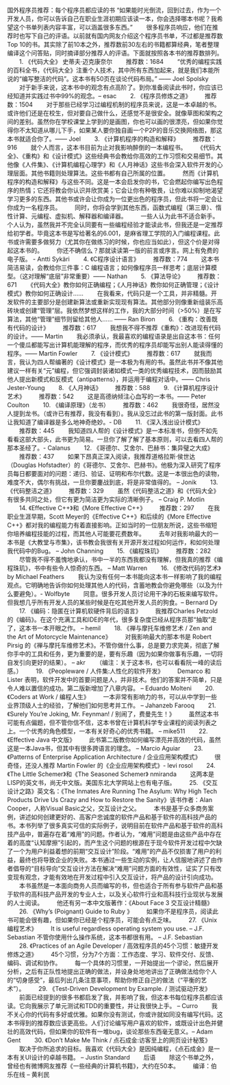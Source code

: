 国外程序员推荐：每个程序员都应读的书
“如果能时光倒流，回到过去，作为一个开发人员，你可以告诉自己在职业生涯初期应该读一本，你会选择哪本书呢？我希望这个书单列表内容丰富，可以涵盖很多东西。”
　　很多程序员响应，他们在推荐时也写下自己的评语。以前就有国内网友介绍这个程序员书单，不过都是推荐数 Top 10的书。其实除了前10本之外，推荐数前30左右的书籍都算经典，笔者整理编译这个问答贴，同时摘译部分推荐人的评语。下面就按照各本书的推荐数排列。
　　1. 《代码大全》 史蒂夫·迈克康奈尔
　　推荐数：1684
　　“优秀的编程实践的百科全书，《代码大全》注重个人技术，其中所有东西加起来，就是我们本能所说的“编写整洁的代码”。这本书有50页在谈论代码布局。” —— Joel Spolsky
　　对于新手来说，这本书中的观念有点高阶了。到你准备阅读此书时，你应该已经知道并实践过书中99%的观念。– esac
　　2. 《程序员修炼之道》
　　推荐数：1504
　　对于那些已经学习过编程机制的程序员来说，这是一本卓越的书。或许他们还是在校生，但对要自己做什么，还感觉不是很安全。就像草图和架构之间的差别。虽然你在学校课堂上学到的是画图，你也可以画的很漂亮，但如果你觉得你不太知道从哪儿下手，如果某人要你独自画一个P2P的音乐交换网络图，那这本书就适合你了。—— Joel
　　3. 《计算机程序的构造和解释》
　　推荐数：916
　　就个人而言，这本书目前为止对我影响醉倒的一本编程书。
　　《代码大全》、《重构》和《设计模式》这些经典书会教给你高效的工作习惯和交易细节。其他像《人件集》、《计算机编程心理学》和《人月神话》这些书会深入软件开发的心理层面。其他书籍则处理算法。这些书都有自己所属的位置。
　　然而《计算机程序的构造和解释》与这些不同。这是一本会启发你的书，它会燃起你编写出色程序的热情；它还将教会你认识并欣赏美；它会让你有种敬畏，让你难以抑制地渴望学习更多的东西。其他书或许会让你成为一位更出色的程序员，但此书将一定会让你成为一名程序员。
　　同时，你将会学到其他东西，函数式编程（第三章）、惰性计算、元编程、虚拟机、解释器和编译器。
　　一些人认为此书不适合新手。个人认为，虽然我并不完全认同要有一些编程经验才能读此书，但我还是一定推荐给初学者。毕竟这本书是写给著名的6.001，是麻省理工学院的入门编程课程。此书或许需要多做努力（尤其你在做练习的时候，你也应当如此），但这个价是对得起这本书的。
　　你还不确信么？那就读读第一版的前言或序言。网上有免费的电子版。 - Antti Sykäri
　　4. 《C程序设计语言》
　　推荐数：774
　　这本书简洁易读，会教给你三件事：C 编程语言；如何像程序员一样思考；底层计算模型。（这对理解“底层”非常重要）—— Nathan
　　5. 《算法导论》
　　推荐数：671
　　《代码大全》教你如何正确编程；《人月神话》教你如何正确管理；《设计模式》教你如何正确设计……
　　在我看来，代码只是一个工具，并非精髓。开发软件的主要部分是创建新算法或重新实现现有算法。其他部分则像重新组装乐高砖块或创建“管理”层。我依然梦想这样的工作，我的大部分时间（>50%）是在写算法，其他“管理”细节则留给其他人…… —— Ran Biron
　　6. 《重构：改善既有代码的设计》
　　推荐数：617
　　我想我不得不推荐《重构》：改进现有代码的设计。—— Martin
　　我必须承认，我最喜欢的编程语录是出自这本书：任何一个傻瓜都能写出计算机能理解的程序，而优秀的程序员却能写出别人能读得懂的程序。—— Martin Fowler
　　7. 《设计模式》
　　推荐数：617
　　就我而言，我认为四人帮编著的《设计模式》是一本极为有用的书。虽然此书并不像其他建议一样有关“元”编程，但它强调封装诸如模式一类的优秀编程技术，因而鼓励其他人提出新模式和反模式（antipatterns），并运用于编程对话中。—— Chris Jester-Young
　　8. 《人月神话》
　　推荐数：588
　　9. 《计算机程序设计艺术》
　　推荐数：542
　　这是高德纳倾注心血写的一本书。—— Peter Coulton
　　10. 《编译原理》（龙书）
　　推荐数：462
　　我很奇怪，居然没人提到龙书。（或许已有推荐，我没有看到）。我从没忘过此书的第一版封面。此书让我知道了编译器是多么地神奇绝妙。- DB
　　11. 《深入浅出设计模式》
　　推荐数：445
　　我知道四人帮的《设计模式》是一本标准书，但倒不如先看看这部大部头，此书更为简易。一旦你了解了解了基本原则，可以去看四人帮的那本圣经了。- Calanus
　　12. 《哥德尔、艾舍尔、巴赫书：集异璧之大成》
　　推荐数：437
　　如果下昂真正深入阅读，我推荐道格拉斯·侯世达（Douglas Hofstadter）的《哥德尔、艾舍尔、巴赫书》。他极为深入研究了程序员每日都要面对的问题：递归、验证、证明和布尔代数。这是一本很出色的读物，难度不大，偶尔有挑战，一旦你要鏖战到底，将是非常值得的。 – Jonik
　　13. 《代码整洁之道》
　　推荐数：329
　　虽然《代码整洁之道》和《代码大全》有很多共同之处，但它有更为简洁更为实际的清晰例子。 – Craig P. Motlin
　　14. 《Effective C++》和《More Effective C++》
　　推荐数：297
　　在我职业生涯早期，Scott Meyer的《Effective C++》和后续的《More Effective C++》都对我的编程能力有着直接影响。正如当时的一位朋友所说，这些书缩短你培养编程技能的过程，而其他人可能要花费数年。
　　去年对我影响最大的一本书是《大教堂与市集》，该书教会我很有关开源开发过程如何运作，和如何处理我代码中的Bug。 – John Channing
　　15. 《编程珠玑》
　　推荐数：282
　　尽管我不得不羞愧地承认，书中一半的东西我都没有理解，但我真的推荐《编程珠玑》，书中有些令人惊奇的东西。 – Matt Warren
　　16. 《修改代码的艺术》by Michael Feathers
　　我认为没有任何一本书能向这本书一样影响了我的编程观点。它明确地告诉你如何处理其他人的代码，含蓄地教会你避免哪些（以及为什么要避免）。- Wolfbyte
　　同意。很多开发人员讨论用干净的石板来编写软件。但我想几乎所有开发人员的某些时候是在吃其他开发人员的狗食。– Bernard Dy
　　17. 《编码：隐匿在计算机软硬件背后的语言》
　　我推荐Charles Petzold的《编码》。在这个充满工具和IDE的年代，很多复杂度已经从程序员那“抽取”走了，这本书一本开眼之作。 – hemil
　　18. 《禅与摩托车维修艺术 / Zen and the Art of Motorcycle Maintenance》
　　对我影响最大的那本书是 Robert Pirsig 的《禅与摩托车维修艺术》。不管你做什么事，总是要力求完美，彻底了解你手中的工具和任务，更为重要的是，要有乐趣（因为如果你做事有乐趣，一切将自发引向更好的结果）。 – akr
　　（编注：关于这本书，也可以看看阮一峰的读后感。）
　　19. 《Peopleware / 人件集:人性化的软件开发》
　　Demarco 和 Lister 表明，软件开发中的首要问题是人，并非技术。他们的答案并不简单，只是令人难以置信的成功。第二版新增加了八章内容。 – Eduardo Molteni
　　20. 《Coders at Work / 编程人生》
　　一本非常有影响力的书，可以从中学到一些业界顶级人士的经验，了解他们如何思考并工作。 – Jahanzeb Farooq
　　21. 《Surely You’re Joking, Mr. Feynman! / 别闹了，费曼先生！》
　　虽然这本书可能有点偏题，但不管你信不信，这本书曾在计算机科学专业课程的阅读列表之上。一个优秀的角色模型，一本有关好奇心的优秀书籍。 – mike511
　　22. 《Effective Java 中文版》
　　此书第二版教你如何编写漂亮并高效的代码，虽然这是一本Java书，但其中有很多跨语言的理念。 – Marcio Aguiar
　　23. 《Patterns of Enterprise Application Architecture / 企业应用架构模式》
　　很奇怪，还没人推荐 Martin Fowler 的《企业应用架构模式》- levi rosol
　　24. 《The Little Schemer》和《The Seasoned Schemer》 nmiranda
　　这两本是LISP的英文书，尚无中文版。美国东北大学网站上也有电子版。
　　25. 《交互设计之路》英文名：《The Inmates Are Running The Asylum: Why High Tech Products Drive Us Crazy and How to Restore the Sanity》该书作者：Alan Cooper，人称Visual Basic之父，交互设计之父。
　　本书是基于众多商务案例，讲述如何创建更好的、高客户忠诚度的软件产品和基于软件的高科技产品的书。本书列举了很多真实可信的实际例子，说明目前在软件产品和基于软件的高科技产品中，普遍存在着“难用”的问题。作者认为，“难用”问题是由这些产品中存在着的高度“认知摩擦”引起的，而产生这个问题的根源在于现今软件开发过程中欠缺了一个为用户利益着想的前期“交互设计”阶段。“难用”的产品不仅损害了用户的利益，最终也将导致企业的失败。本书通过一些生动的实例，让人信服地讲述了由作者倡导的“目标导向”交互设计方法在解决“难用”问题方面的有效性，证实了只有改变现有观念，才能有效地在开发过程中引入交互设计，将产品的设计引向成功。
　　本书虽然是一本面向商务人员而编写的书，但也适合于所有参与软件产品和基于软件的高科技产品开发的专业人士，以及关心软件行业和高科技行业现状与发展的人士阅读。
　　他还有另一本中文版著作：《About Face 3 交互设计精髓》
　　26. 《Why’s (Poignant) Guide to Ruby 》
　　如果你不是程序员，阅读此书可能会很有趣，但如果你已经是个程序员，可能会有点乏味。
　　27. 《Unix编程艺术》
　　It is useful regardless operating system you use. – J.F. Sebastian
不管你使用什么操作系统，这本书都很有用。 – J.F. Sebastian
　　28. 《Practices of an Agile Developer / 高效程序员的45个习惯：敏捷开发修炼之道》
　　45个习惯，分为7个方面：工作态度、学习、软件交付、反馈、编码、调试和协作。
　　每一个具体的习惯里，一开始提出一个谬论，然后展开分析，之后有正队性地提出正确的做法，并设身处地地讲出了正确做法给你个人的“切身感受”，最后列出几条注意事项，帮助你修正自己的做法（“平衡的艺术”）。
　　29. 《Test-Driven Development by Example. / 测试驱动开发》
　　前面已经提到的很多书都启发了我，并影响了我，但这本书每位程序员都应该读。它向我展示了单元测试和TDD的重要性，并让我很快上手。 – Curro
　　我不关心你的代码有多好或优雅。如果你没有测试，你或许就如同没有编写代码。这本书得到的推荐数应该更高些。人们讨论编写用户喜欢的软件，或既设计出色并健壮的高效代码，但如果你的软件有一堆bug，谈论那些东西毫无意义。– Adam Gent
　　30. 《Don’t Make Me Think / 点石成金:访客至上的网页设计秘笈》
　　取决于你所追求的目标。我喜欢《代码大全》是因纯编程，《点石成金》是一本有关UI设计的卓越书籍。 – Justin Standard
　　后语
　　除这个书单之外，曾经也有微博网友推荐《一些经典的计算机书籍》，大约在50本。
　　编译：伯乐在线 – 黄利民
